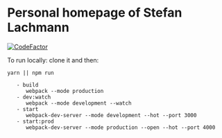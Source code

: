 # Personal homepage of Stefan Lachmann
[![CodeFactor](https://www.codefactor.io/repository/github/2lach/2lach.github.io/badge)](https://www.codefactor.io/repository/github/2lach/2lach.github.io)

To run locally:
clone it and then:

`yarn || npm run`
```npm scripts
   - build
      webpack --mode production
   - dev:watch
      webpack --mode development --watch
   - start
      webpack-dev-server --mode development --hot --port 3000
   - start:prod
      webpack-dev-server --mode production --open --hot --port 4000
```
